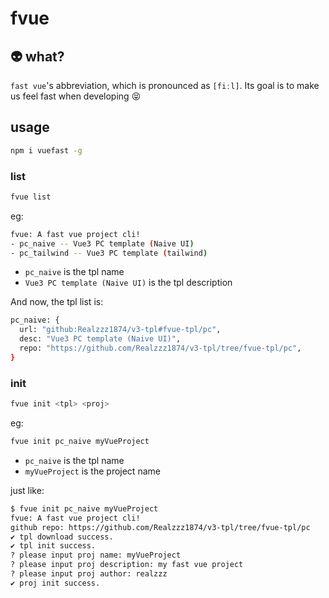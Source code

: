 # fvue

## :alien: what?

`fast vue`'s abbreviation, which is pronounced as `[fiːl]`. Its goal is to make us feel fast when developing :stuck_out_tongue_closed_eyes:

## usage

```bash
npm i vuefast -g
```

### list

```bash
fvue list
```

eg:

```bash
fvue: A fast vue project cli!
- pc_naive -- Vue3 PC template (Naive UI)
- pc_tailwind -- Vue3 PC template (tailwind)
```

- `pc_naive` is the tpl name
- `Vue3 PC template (Naive UI)` is the tpl description

And now, the tpl list is:

```bash
pc_naive: {
  url: "github:Realzzz1874/v3-tpl#fvue-tpl/pc",
  desc: "Vue3 PC template (Naive UI)",
  repo: "https://github.com/Realzzz1874/v3-tpl/tree/fvue-tpl/pc",
}
```

### init

```bash
fvue init <tpl> <proj>
```

eg:

```bash
fvue init pc_naive myVueProject
```

- `pc_naive` is the tpl name
- `myVueProject` is the project name

just like:

```bash
$ fvue init pc_naive myVueProject
fvue: A fast vue project cli!
github repo: https://github.com/Realzzz1874/v3-tpl/tree/fvue-tpl/pc
✔ tpl download success.
✔ tpl init success.
? please input proj name: myVueProject
? please input proj description: my fast vue project
? please input proj author: realzzz
✔ proj init success.
```
